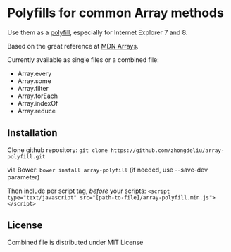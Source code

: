 Polyfills for common Array methods
=========

Use them as a [polyfill](http://en.wikipedia.org/wiki/Polyfill), especially for Internet Explorer 7 and 8.

Based on the great reference at [MDN Arrays](https://developer.mozilla.org/en-US/docs/Web/JavaScript/Reference/Global_Objects/Array).

Currently available as single files or a combined file:

- Array.every
- Array.some
- Array.filter
- Array.forEach
- Array.indexOf
- Array.reduce


Installation
---------

Clone github repository:
`git clone https://github.com/zhongdeliu/array-polyfill.git`

via Bower:
`bower install array-polyfill` (if needed, use --save-dev parameter)


Then include per script tag, *before* your scripts:
`<script type="text/javascript" src="[path-to-file]/array-polyfill.min.js"></script>`


License
---------
Combined file is distributed under MIT License